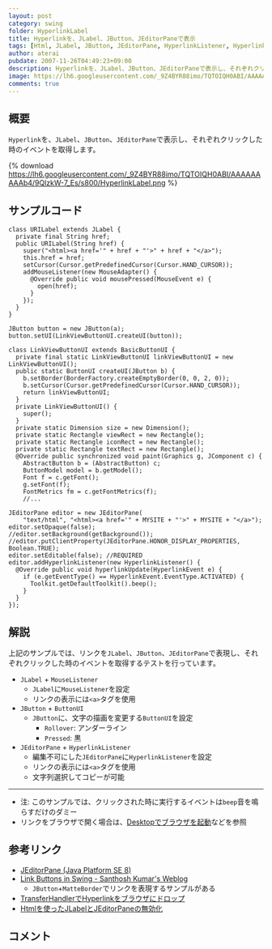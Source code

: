 ```yaml
---
layout: post
category: swing
folder: HyperlinkLabel
title: Hyperlinkを、JLabel、JButton、JEditorPaneで表示
tags: [Html, JLabel, JButton, JEditorPane, HyperlinkListener, Hyperlink]
author: aterai
pubdate: 2007-11-26T04:49:23+09:00
description: Hyperlinkを、JLabel、JButton、JEditorPaneで表示し、それぞれクリックした時のイベントを取得します。
image: https://lh6.googleusercontent.com/_9Z4BYR88imo/TQTOIQH0ABI/AAAAAAAAAb4/9QlzkW-7_Es/s800/HyperlinkLabel.png
comments: true
---
```

## 概要
`Hyperlink`を、`JLabel`、`JButton`、`JEditorPane`で表示し、それぞれクリックした時のイベントを取得します。

{% download https://lh6.googleusercontent.com/_9Z4BYR88imo/TQTOIQH0ABI/AAAAAAAAAb4/9QlzkW-7_Es/s800/HyperlinkLabel.png %}

## サンプルコード
<pre class="prettyprint"><code>class URILabel extends JLabel {
  private final String href;
  public URILabel(String href) {
    super("&lt;html&gt;&lt;a href='" + href + "'&gt;" + href + "&lt;/a&gt;");
    this.href = href;
    setCursor(Cursor.getPredefinedCursor(Cursor.HAND_CURSOR));
    addMouseListener(new MouseAdapter() {
      @Override public void mousePressed(MouseEvent e) {
        open(href);
      }
    });
  }
}
</code></pre>

<pre class="prettyprint"><code>JButton button = new JButton(a);
button.setUI(LinkViewButtonUI.createUI(button));

class LinkViewButtonUI extends BasicButtonUI {
  private final static LinkViewButtonUI linkViewButtonUI = new LinkViewButtonUI();
  public static ButtonUI createUI(JButton b) {
    b.setBorder(BorderFactory.createEmptyBorder(0, 0, 2, 0));
    b.setCursor(Cursor.getPredefinedCursor(Cursor.HAND_CURSOR));
    return linkViewButtonUI;
  }
  private LinkViewButtonUI() {
    super();
  }
  private static Dimension size = new Dimension();
  private static Rectangle viewRect = new Rectangle();
  private static Rectangle iconRect = new Rectangle();
  private static Rectangle textRect = new Rectangle();
  @Override public synchronized void paint(Graphics g, JComponent c) {
    AbstractButton b = (AbstractButton) c;
    ButtonModel model = b.getModel();
    Font f = c.getFont();
    g.setFont(f);
    FontMetrics fm = c.getFontMetrics(f);
    //...
</code></pre>

<pre class="prettyprint"><code>JEditorPane editor = new JEditorPane(
    "text/html", "&lt;html&gt;&lt;a href='" + MYSITE + "'&gt;" + MYSITE + "&lt;/a&gt;");
editor.setOpaque(false);
//editor.setBackground(getBackground());
//editor.putClientProperty(JEditorPane.HONOR_DISPLAY_PROPERTIES, Boolean.TRUE);
editor.setEditable(false); //REQUIRED
editor.addHyperlinkListener(new HyperlinkListener() {
  @Override public void hyperlinkUpdate(HyperlinkEvent e) {
    if (e.getEventType() == HyperlinkEvent.EventType.ACTIVATED) {
      Toolkit.getDefaultToolkit().beep();
    }
  }
});
</code></pre>

## 解説
上記のサンプルでは、リンクを`JLabel`、`JButton`、`JEditorPane`で表現し、それぞれクリックした時のイベントを取得するテストを行っています。

- `JLabel` + `MouseListener`
    - `JLabel`に`MouseListener`を設定
    - リンクの表示には`<a>`タグを使用
- `JButton` + `ButtonUI`
    - `JButton`に、文字の描画を変更する`ButtonUI`を設定
        - `Rollover`: アンダーライン
        - `Pressed`: 黒
- `JEditorPane` + `HyperlinkListener`
    - 編集不可にした`JEditorPane`に`HyperlinkListener`を設定
    - リンクの表示には`<a>`タグを使用
    - 文字列選択してコピーが可能

<!-- dummy comment line for breaking list -->

- - - -
- 注: このサンプルでは、クリックされた時に実行するイベントは`beep`音を鳴らすだけのダミー
- リンクをブラウザで開く場合は、[Desktopでブラウザを起動](http://ateraimemo.com/Swing/Desktop.html)などを参照

<!-- dummy comment line for breaking list -->

## 参考リンク
- [JEditorPane (Java Platform SE 8)](https://docs.oracle.com/javase/jp/8/docs/api/javax/swing/JEditorPane.html)
- [Link Buttons in Swing - Santhosh Kumar's Weblog](http://www.jroller.com/santhosh/entry/link_buttons_in_swing)
    - `JButton`+`MatteBorder`でリンクを表現するサンプルがある
- [TransferHandlerでHyperlinkをブラウザにドロップ](http://ateraimemo.com/Swing/DraggableLinkButton.html)
- [Htmlを使ったJLabelとJEditorPaneの無効化](http://ateraimemo.com/Swing/DisabledHtmlLabel.html)

<!-- dummy comment line for breaking list -->

## コメント
